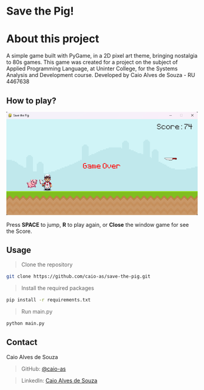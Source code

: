 # Save the Pig!
# About this project

A simple game built with PyGame, in a 2D pixel art theme, bringing nostalgia to 80s games.
This game was created for a project on the subject of Applied Programming Language, at Uninter College, for the Systems Analysis and Development course.
Developed by Caio Alves de Souza - RU 4467638

## How to play?

![screenshot](./public/gameplay.png)

Press **SPACE** to jump, **R** to play again, or **Close** the window game for see the Score.

## Usage

> Clone the repository

```bash
git clone https://github.com/caio-as/save-the-pig.git
```

> Install the required packages

```bash
pip install -r requirements.txt

```

> Run main.py

```bash or ide terminal
python main.py

```

## Contact

Caio Alves de Souza

> GitHub: [@caio-as](https://github.com/caio-as)

> LinkedIn: [Caio Alves de Souza](www.linkedin.com/in/caio-as)